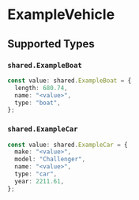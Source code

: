 # ExampleVehicle


## Supported Types

### `shared.ExampleBoat`

```typescript
const value: shared.ExampleBoat = {
  length: 680.74,
  name: "<value>",
  type: "boat",
};
```

### `shared.ExampleCar`

```typescript
const value: shared.ExampleCar = {
  make: "<value>",
  model: "Challenger",
  name: "<value>",
  type: "car",
  year: 2211.61,
};
```

